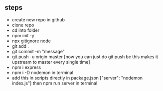 ## steps

- create new repo in github
- clone repo
- cd into folder
- npm init -y
- npx gitignore node
- git add .
- git commit -m "message"
- git push -u origin master [now you can just do git push bc this makes it upstream to master every single time]
- npm i express
- npm i -D nodemon in terminal
- add this in scripts directly in package.json ["server": "nodemon index.js"] then npm run server in terminal
